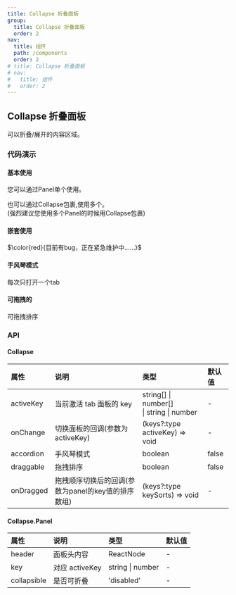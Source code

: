 ```yaml
---
title: Collapse 折叠面板
group:
  title: Collapse 折叠面板
  order: 2
nav:
  title: 组件
  path: /components
  order: 2 
# title: Collapse 折叠面板
# nav:
#   title: 组件
#   order: 2
---
```


## Collapse 折叠面板

可以折叠/展开的内容区域。

### 代码演示

#### **基本使用**
您可以通过Panel单个使用。
<code src="./demo/basic.tsx"></code>

也可以通过Collapse包裹,使用多个。<br>(强烈建议您使用多个Panel的时候用Collapse包裹)
<code src="./demo/group.tsx"></code>

#### **嵌套使用**
$\color{red}{目前有bug，正在紧急维护中......}$
<code src="./demo/nesting.tsx"></code>
#### **手风琴模式**
每次只打开一个tab
<code src="./demo/accordion.tsx"></code>

#### **可拖拽的**
可拖拽排序
<code src="./demo/draggable.tsx"></code>
### API

#### Collapse
| 属性 | 说明 | 类型 | 默认值 |
| :---- | :---- | :---- | :------ |
| activeKey | 当前激活 tab 面板的 key | string[] \| number[] <br>\| string \| number | - |
| onChange | 切换面板的回调(参数为activeKey) | (keys?:type activeKey) => void | - |
| accordion | 手风琴模式 | boolean | false | - |
| draggable | 拖拽排序 | boolean | false | - |
| onDragged | 拖拽顺序切换后的回调(参数为panel的key值的排序数组) | (keys?:type keySorts) => void | - |

#### Collapse.Panel
| 属性 | 说明 | 类型 | 默认值 |
| :---- | :---- | :---- | :------ |
| header | 面板头内容 | ReactNode | - |
| key | 对应 activeKey | string \| number | - |
| collapsible | 是否可折叠 | 'disabled' | - |